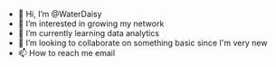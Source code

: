 - 👋 Hi, I’m @WaterDaisy
- 👀 I’m interested in growing my network
- 🌱 I’m currently learning data analytics
- 💞️ I’m looking to collaborate on something basic since I'm very new
- 📫 How to reach me email

<!---
WaterDaisy/WaterDaisy is a ✨ special ✨ repository because its `README.md` (this file) appears on your GitHub profile.
You can click the Preview link to take a look at your changes.
--->

